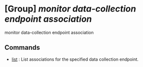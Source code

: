 # [Group] _monitor data-collection endpoint association_

monitor data-collection endpoint association

## Commands

- [list](/Commands/monitor/data-collection/endpoint/association/_list.md)
: List associations for the specified data collection endpoint.
